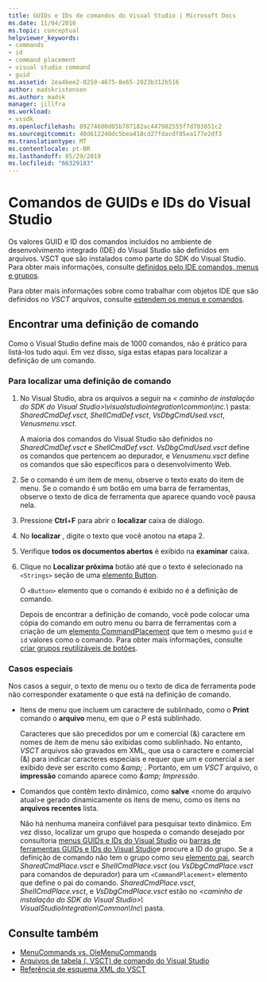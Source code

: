 ```yaml
---
title: GUIDs e IDs de comandos do Visual Studio | Microsoft Docs
ms.date: 11/04/2016
ms.topic: conceptual
helpviewer_keywords:
- commands
- id
- command placement
- visual studio command
- guid
ms.assetid: 2ea4bee2-0259-4675-8e65-2023b312b516
author: madskristensen
ms.author: madsk
manager: jillfra
ms.workload:
- vssdk
ms.openlocfilehash: 89274600d05b787182ac447902555f7d703851c2
ms.sourcegitcommit: 40d612240dc5bea418cd27fdacdf85ea177e2df3
ms.translationtype: MT
ms.contentlocale: pt-BR
ms.lasthandoff: 05/29/2019
ms.locfileid: "66329183"
---
```

# <a name="guids-and-ids-of-visual-studio-commands"></a>Comandos de GUIDs e IDs do Visual Studio
Os valores GUID e ID dos comandos incluídos no ambiente de desenvolvimento integrado (IDE) do Visual Studio são definidos em arquivos. VSCT que são instalados como parte do SDK do Visual Studio. Para obter mais informações, consulte [definidos pelo IDE comandos, menus e grupos](../../extensibility/internals/ide-defined-commands-menus-and-groups.md).

 Para obter mais informações sobre como trabalhar com objetos IDE que são definidos no *VSCT* arquivos, consulte [estendem os menus e comandos](../../extensibility/extending-menus-and-commands.md).

## <a name="find-a-command-definition"></a>Encontrar uma definição de comando
 Como o Visual Studio define mais de 1000 comandos, não é prático para listá-los tudo aqui. Em vez disso, siga estas etapas para localizar a definição de um comando.

### <a name="to-locate-a-command-definition"></a>Para localizar uma definição de comando

1. No Visual Studio, abra os arquivos a seguir na *< caminho de instalação do SDK do Visual Studio\>\visualstudiointegration\common\inc.\\*  pasta: *SharedCmdDef.vsct*, *ShellCmdDef.vsct*, *VsDbgCmdUsed.vsct*, *Venusmenu.vsct*.

    A maioria dos comandos do Visual Studio são definidos no *SharedCmdDef.vsct* e *ShellCmdDef.vsct*. *VsDbgCmdUsed.vsct* define os comandos que pertencem ao depurador, e *Venusmenu.vsct* define os comandos que são específicos para o desenvolvimento Web.

2. Se o comando é um item de menu, observe o texto exato do item de menu. Se o comando é um botão em uma barra de ferramentas, observe o texto de dica de ferramenta que aparece quando você pausa nela.

3. Pressione **Ctrl**+**F** para abrir o **localizar** caixa de diálogo.

4. No **localizar** , digite o texto que você anotou na etapa 2.

5. Verifique **todos os documentos abertos** é exibido na **examinar** caixa.

6. Clique no **Localizar próxima** botão até que o texto é selecionado na `<Strings>` seção de uma [elemento Button](../../extensibility/button-element.md).

    O `<Button>` elemento que o comando é exibido no é a definição de comando.

   Depois de encontrar a definição de comando, você pode colocar uma cópia do comando em outro menu ou barra de ferramentas com a criação de um [elemento CommandPlacement](../../extensibility/commandplacement-element.md) que tem o mesmo `guid` e `id` valores como o comando. Para obter mais informações, consulte [criar grupos reutilizáveis de botões](../../extensibility/creating-reusable-groups-of-buttons.md).

### <a name="special-cases"></a>Casos especiais
 Nos casos a seguir, o texto de menu ou o texto de dica de ferramenta pode não corresponder exatamente o que está na definição de comando.

- Itens de menu que incluem um caractere de sublinhado, como o **Print** comando o **arquivo** menu, em que o *P* está sublinhado.

     Caracteres que são precedidos por um e comercial (&) caractere em nomes de item de menu são exibidas como sublinhado. No entanto, *VSCT* arquivos são gravados em XML, que usa o caractere e comercial (&) para indicar caracteres especiais e requer que um e comercial a ser exibido deve ser escrito como  *&amp;amp;* . Portanto, em um *VSCT* arquivo, o **impressão** comando aparece como  *&amp;amp; Impressão*.

- Comandos que contêm texto dinâmico, como **salve** \<nome do arquivo atual\>e gerado dinamicamente os itens de menu, como os itens no **arquivos recentes** lista.

     Não há nenhuma maneira confiável para pesquisar texto dinâmico. Em vez disso, localizar um grupo que hospeda o comando desejado por consultoria [menus GUIDs e IDs do Visual Studio](../../extensibility/internals/guids-and-ids-of-visual-studio-menus.md) ou [barras de ferramentas GUIDs e IDs do Visual Studio](../../extensibility/internals/guids-and-ids-of-visual-studio-toolbars.md)e procure a ID do grupo. Se a definição de comando não tem o grupo como seu [elemento pai](../../extensibility/parent-element.md), search *SharedCmdPlace.vsct* e *ShellCmdPlace.vsct* (ou  *VsDbgCmdPlace.vsct* para comandos de depurador) para um `<CommandPlacement>` elemento que define o pai do comando. *SharedCmdPlace.vsct*, *ShellCmdPlace.vsct*, e *VsDbgCmdPlace.vsct* estão no *\<caminho de instalação do SDK do Visual Studio\>\ VisualStudioIntegration\Common\Inc\\* pasta.

## <a name="see-also"></a>Consulte também
- [MenuCommands vs. OleMenuCommands](../../extensibility/menucommands-vs-olemenucommands.md)
- [Arquivos de tabela (. VSCT) de comando do Visual Studio](../../extensibility/internals/visual-studio-command-table-dot-vsct-files.md)
- [Referência de esquema XML do VSCT](../../extensibility/vsct-xml-schema-reference.md)

